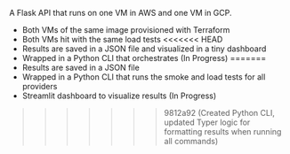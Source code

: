 A Flask API that runs on one VM in AWS and one VM in GCP.
- Both VMs of the same image provisioned with Terraform
- Both VMs hit with the same load tests
<<<<<<< HEAD
- Results are saved in a JSON file and visualized in a tiny dashboard
- Wrapped in a Python CLI that orchestrates (In Progress)
=======
- Results are saved in a JSON file
- Wrapped in a Python CLI that runs the smoke and load tests for all providers
- Streamlit dashboard to visualize results (In Progress)
>>>>>>> 9812a92 (Created Python CLI, updated Typer logic for formatting results when running all commands)
